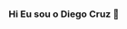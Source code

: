 ### Hi Eu sou o Diego Cruz 👋

<!--
**demcruz/demcruz** is a ✨ _special_ ✨ repository because its `README.md` (this file) appears on your GitHub profile.


[![Diego Cruz github Estatísticas ](https://github-readme-stats.vercel.app/api?username=demcruz)](https://github.com/anuraghazra/github-readme-stats)
![Diego Cruz github Estatísticas ](https://github-readme-stats.vercel.app/api?username=demcruz&show_icons=true)

Here are some ideas to get you started:

- 🔭 I’m currently working on ...
- 🌱 I’m currently learning ...
- 👯 I’m looking to collaborate on ...
- 🤔 I’m looking for help with ...
- 💬 Ask me about ...
- 📫 How to reach me: ...
- 😄 Pronouns: ...
- ⚡ Fun fact: ...
-->
